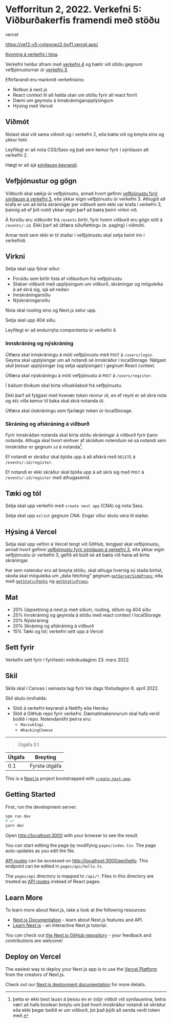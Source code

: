 # Vefforritun 2, 2022. Verkefni 5: Viðburðakerfis framendi með stöðu

vercel

https://vef2-v5-cylgovwz2-bvf1.vercel.app/













[Kynning á verkefni í tíma](https://youtu.be/).

Verkefni heldur áfram með [verkefni 4](https://github.com/vefforritun/vef2-2022-v4/) og bætir við stöðu gegnum vefþjónusturnar úr [verkefni 3](https://github.com/vefforritun/vef2-2022-v3/).

Eftirfarandi eru markmið verkefnisins:

* Notkun á next.js
* React context til að halda utan um stöðu fyrir all react forrit
* Dæmi um geymslu á innskráningarupplýsingum
* Hýsing með Vercel

## Viðmót

Notast skal við sama viðmót og í verkefni 2, eða bæta við og breyta eins og ykkur listir.

Leyfilegt er að nota CSS/Sass og það sem kemur fyrir í sýnilausn að verkefni 2.

Hægt er að sjá [sýnilausn keyrandi](https://vef2-2022-v5-synilausn-vert.vercel.app/).

## Vefþjónustur og gögn

Viðburði skal sækja úr vefþjónustu, annað hvort gefinni [vefþjónustu fyrir sýnilausn á verkefni 3](https://vef2-20222-v3-synilausn.herokuapp.com/), eða ykkar eigin vefþjónustu úr verkefni 3. Athugið að krafa er um að birta skráningar per viðburð sem ekki var krafa í verkefni 3, þannig að ef þið notið ykkar eigin þarf að bæta þeirri virkni við.

Á forsíðu eru viðburðir frá `/events` birtir, fyrir hvern viðburð eru gögn sótt á `/events/:id`. Ekki þarf að útfæra síðuflettingu (e. paging) í viðmóti.

Annar texti sem ekki er til staðar í vefþjónustu skal setja beint inn í verkefnið.

## Virkni

Setja skal upp fjórar síður:

* Forsíðu sem birtir lista af viðburðum frá vefþjónustu
* Stakan viðburð með upplýsingum um viðburð, skráningar og möguleika á að skrá sig, sjá að neðan
* Innskráningarsíðu
* Nýskráningarsíðu

Nota skal routing eins og Next.js setur upp.

Setja skal upp 404 síðu.

Leyfilegt er að endurnýta compontenta úr verkefni 4.

### Innskráning og nýskráning

Útfæra skal innskráningu á móti vefþjónustu með `POST` á `/users/login`. Geyma skal upplýsingar um að notandi sé innskráður í localStorage. Nálgast skal þessar upplýsingar (og setja upplýsingar) í gegnum React context.

Útfæra skal nýskráningu á móti vefþjónustu á `POST` á `/users/register`.

Í báðum tilvikum skal birta villuskilaboð frá vefþjónustu.

Ekki þarf að fylgjast með hvenær token rennur út, en ef reynt er að skrá nota og `401` villa kemur til baka skal skrá notanda út.

Útfæra skal útskráningu sem fjarlægir token úr localStorage.

### Skráning og afskráning á viðburð

Fyrir innskráðan notanda skal birta stöðu skráningar á viðburð fyrir þann notanda. Athuga skal hvort einhver af skráðum notendum sé sá notandi sem innskráður er gegnum `id` á notanda[^1].

Ef notandi er skráður skal bjóða upp á að afskrá með `DELETE` á `/events/:id/register`.

Ef notandi er ekki skráður skal bjóða upp á að skrá sig með `POST` á `/events/:id/register` með athugasemd.

## Tæki og tól

Setja skal upp verkefni með `create next app` (CNA) og nota Sass.

Setja skal upp `eslint` gegnum CNA. Engar villur skulu vera til staðar.
    
## Hýsing á Vercel

Setja skal upp vefinn á Vercel tengt við GitHub, tengjast skal vefþjónustu, annað hvort gefinni [vefþjónustu fyrir sýnilausn á verkefni 3](https://vef2-20222-v3-synilausn.herokuapp.com/), eða ykkar eigin vefþjónustu úr verkefni 3, gefið að búið sé að bæta við hana að birta skráningar.

Þar sem notendur eru að breyta stöðu, skal athuga hvernig sú staða birtist, skoða skal möguleika um „data fetching“ gegnum [`getServerSideProps`](https://nextjs.org/docs/api-reference/data-fetching/get-server-side-props); eða með [`getStaticPaths`](https://nextjs.org/docs/api-reference/data-fetching/get-static-paths) og [`getStaticProps`](https://nextjs.org/docs/api-reference/data-fetching/get-static-props).

## Mat

* 20% Uppsetning á next.js með síðum, routing, stílum og 404 síðu
* 25% Innskráning og geymsla á stöðu með react context í localStorage
* 20% Nýskráning
* 20% Skráning og afskráning á viðburð
* 15% Tæki og tól; verkefni sett upp á Vercel

## Sett fyrir

Verkefni sett fyrir í fyrirlestri miðvikudaginn 23. mars 2022.

## Skil

Skila skal í Canvas í seinasta lagi fyrir lok dags föstudaginn 8. apríl 2022.

Skil skulu innihalda:

* Slóð á verkefni keyrandi á Netlify eða Heroku
* Slóð á GitHub repo fyrir verkefni. Dæmatímakennurum skal hafa verið boðið í repo. Notendanöfn þeirra eru:
  * `MarzukIngi`
  * `WhackingCheese`

[^1]: þetta er ekki best lausn á þessu en er ódýr viðbót við sýnilausnina, betra væri að hafa boolean breytu um það hvort innskráður notandi sé skráður eða ekki þegar beðið er um viðburð, þó það þýði að senda verði token með.

---

> Útgáfa 0.1

| Útgáfa | Breyting                                     |
|--------|----------------------------------------------|
| 0.1    | Fyrsta útgáfa                                |



This is a [Next.js](https://nextjs.org/) project bootstrapped with [`create-next-app`](https://github.com/vercel/next.js/tree/canary/packages/create-next-app).

## Getting Started

First, run the development server:

```bash
npm run dev
# or
yarn dev
```

Open [http://localhost:3000](http://localhost:3000) with your browser to see the result.

You can start editing the page by modifying `pages/index.tsx`. The page auto-updates as you edit the file.

[API routes](https://nextjs.org/docs/api-routes/introduction) can be accessed on [http://localhost:3000/api/hello](http://localhost:3000/api/hello). This endpoint can be edited in `pages/api/hello.ts`.

The `pages/api` directory is mapped to `/api/*`. Files in this directory are treated as [API routes](https://nextjs.org/docs/api-routes/introduction) instead of React pages.

## Learn More

To learn more about Next.js, take a look at the following resources:

- [Next.js Documentation](https://nextjs.org/docs) - learn about Next.js features and API.
- [Learn Next.js](https://nextjs.org/learn) - an interactive Next.js tutorial.

You can check out [the Next.js GitHub repository](https://github.com/vercel/next.js/) - your feedback and contributions are welcome!

## Deploy on Vercel

The easiest way to deploy your Next.js app is to use the [Vercel Platform](https://vercel.com/new?utm_medium=default-template&filter=next.js&utm_source=create-next-app&utm_campaign=create-next-app-readme) from the creators of Next.js.

Check out our [Next.js deployment documentation](https://nextjs.org/docs/deployment) for more details.
